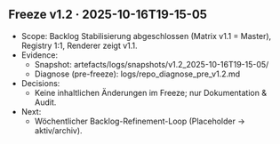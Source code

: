 
## Freeze v1.2 · 2025-10-16T19-15-05
- Scope: Backlog Stabilisierung abgeschlossen (Matrix v1.1 = Master), Registry 1:1, Renderer zeigt v1.1.
- Evidence:
  - Snapshot: artefacts/logs/snapshots/v1.2_2025-10-16T19-15-05/
  - Diagnose (pre-freeze): logs/repo_diagnose_pre_v1.2.md
- Decisions:
  - Keine inhaltlichen Änderungen im Freeze; nur Dokumentation & Audit.
- Next:
  - Wöchentlicher Backlog-Refinement-Loop (Placeholder → aktiv/archiv).
